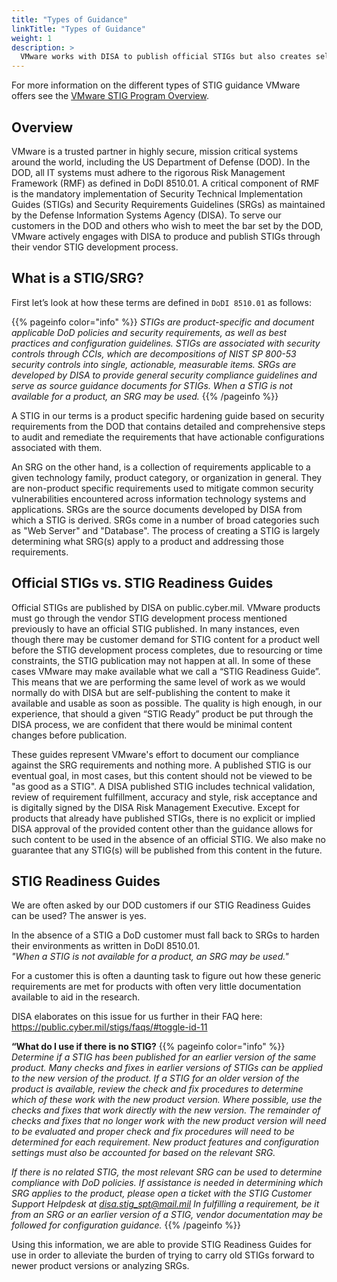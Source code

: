 ```yaml
---
title: "Types of Guidance"
linkTitle: "Types of Guidance"
weight: 1
description: >
  VMware works with DISA to publish official STIGs but also creates self-published STIG Readiness Guides.
---
```

For more information on the different types of STIG guidance VMware offers see the [VMware STIG Program Overview](https://www.vmware.com/docs/vmw-stig-program-overview).

## Overview
VMware is a trusted partner in highly secure, mission critical systems around the world, including the US Department of Defense (DOD). In the DOD, all IT systems must adhere to the rigorous Risk Management Framework (RMF) as defined in DoDI 8510.01. A critical component of RMF is the mandatory implementation of Security Technical Implementation Guides (STIGs) and Security Requirements Guidelines (SRGs) as maintained by the Defense Information Systems Agency (DISA). To serve our customers in the DOD and others who wish to meet the bar set by the DOD, VMware actively engages with DISA to produce and publish STIGs through their vendor STIG development process.  

## What is a STIG/SRG?
First let’s look at how these terms are defined in `DoDI 8510.01` as follows:  

{{% pageinfo color="info" %}}
*STIGs are product-specific and document applicable DoD policies and security requirements, as well as best practices and configuration guidelines. STIGs are associated with security controls through CCIs, which are decompositions of NIST SP 800-53 security controls into single, actionable, measurable items. SRGs are developed by DISA to provide general security compliance guidelines and serve as source guidance documents for STIGs. When a STIG is not available for a product, an SRG may be used.*
{{% /pageinfo %}}

A STIG in our terms is a product specific hardening guide based on security requirements from the DOD that contains detailed and comprehensive steps to audit and remediate the requirements that have actionable configurations associated with them.  

An SRG on the other hand, is a collection of requirements applicable to a given technology family, product category, or organization in general. They are non-product specific requirements used to mitigate common security vulnerabilities encountered across information technology systems and applications. SRGs are the source documents developed by DISA from which a STIG is derived. SRGs come in a number of broad categories such as "Web Server" and "Database". The process of creating a STIG is largely determining what SRG(s) apply to a product and addressing those requirements.  

## Official STIGs vs. STIG Readiness Guides
Official STIGs are published by DISA on public.cyber.mil. VMware products must go through the vendor STIG development process mentioned previously to have an official STIG published.  In many instances, even though there may be customer demand for STIG content for a product well before the STIG development process completes, due to resourcing or time constraints, the STIG publication may not happen at all. In some of these cases VMware may make available what we call a “STIG Readiness Guide”. This means that we are performing the same level of work as we would normally do with DISA but are self-publishing the content to make it available and usable as soon as possible. The quality is high enough, in our experience, that should a given “STIG Ready” product be put through the DISA process, we are confident that there would be minimal content changes before publication.  

These guides represent VMware's effort to document our compliance against the SRG requirements and nothing more. A published STIG is our eventual goal, in most cases, but this content should not be viewed to be "as good as a STIG". A DISA published STIG includes technical validation, review of requirement fulfillment, accuracy and style, risk acceptance and is digitally signed by the DISA Risk Management Executive. Except for products that already have published STIGs, there is no explicit or implied DISA approval of the provided content other than the guidance allows for such content to be used in the absence of an official STIG. We also make no guarantee that any STIG(s) will be published from this content in the future.  

## STIG Readiness Guides
We are often asked by our DOD customers if our STIG Readiness Guides can be used? The answer is yes.  

In the absence of a STIG a DoD customer must fall back to SRGs to harden their environments as written in DoDI 8510.01.  
*"When a STIG is not available for a product, an SRG may be used."*  

For a customer this is often a daunting task to figure out how these generic requirements are met for products with often very little documentation available to aid in the research.  

DISA elaborates on this issue for us further in their FAQ here: https://public.cyber.mil/stigs/faqs/#toggle-id-11  

**“What do I use if there is no STIG?**
{{% pageinfo color="info" %}}
*Determine if a STIG has been published for an earlier version of the same product. Many checks and fixes in earlier versions of STIGs can be applied to the new version of the product. If a STIG for an older version of the product is available, review the check and fix procedures to determine which of these work with the new product version. Where possible, use the checks and fixes that work directly with the new version. The remainder of checks and fixes that no longer work with the new product version will need to be evaluated and proper check and fix procedures will need to be determined for each requirement. New product features and configuration settings must also be accounted for based on the relevant SRG.*

*If there is no related STIG, the most relevant SRG can be used to determine compliance with DoD policies. If assistance is needed in determining which SRG applies to the product, please open a ticket with the STIG Customer Support Helpdesk at disa.stig_spt@mail.mil In fulfilling a requirement, be it from an SRG or an earlier version of a STIG, vendor documentation may be followed for configuration guidance.*
{{% /pageinfo %}}

Using this information, we are able to provide STIG Readiness Guides for use in order to alleviate the burden of trying to carry old STIGs forward to newer product versions or analyzing SRGs.  
